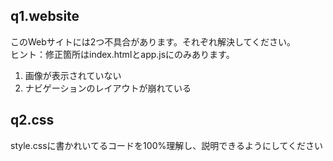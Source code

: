 ## q1.website
このWebサイトには2つ不具合があります。それぞれ解決してください。  
ヒント：修正箇所はindex.htmlとapp.jsにのみあります。

1. 画像が表示されていない
2. ナビゲーションのレイアウトが崩れている

## q2.css
style.cssに書かれいてるコードを100%理解し、説明できるようにしてください
